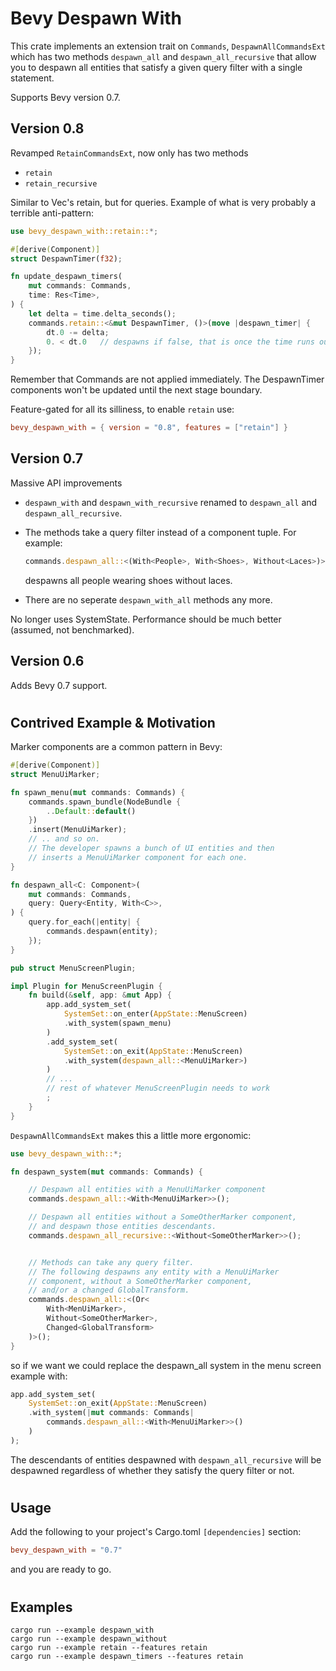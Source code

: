 # Bevy Despawn With

This crate implements an extension trait on `Commands`, `DespawnAllCommandsExt` which has two methods `despawn_all` and `despawn_all_recursive` that allow you to despawn all entities that satisfy a given query filter with a single statement.

Supports Bevy version 0.7.

## Version 0.8

Revamped `RetainCommandsExt`, now only has two methods
* `retain`
* `retain_recursive`

Similar to Vec's retain, but for queries.
Example of what is very probably a terrible anti-pattern:

```rust
use bevy_despawn_with::retain::*;

#[derive(Component)]
struct DespawnTimer(f32);

fn update_despawn_timers(
    mut commands: Commands,
    time: Res<Time>,        
) {
    let delta = time.delta_seconds();
    commands.retain::<&mut DespawnTimer, ()>(move |despawn_timer| { 
        dt.0 -= delta;
        0. < dt.0   // despawns if false, that is once the time runs out
    });
}     
```
Remember that Commands are not applied immediately. The DespawnTimer components won't be updated until the next stage boundary.

Feature-gated for all its silliness, to enable ```retain``` use:
```toml
bevy_despawn_with = { version = "0.8", features = ["retain"] }
```

## Version 0.7

Massive API improvements 
* `despawn_with` and `despawn_with_recursive` renamed to `despawn_all` and `despawn_all_recursive`.
* The methods take a query filter instead of a component tuple. For example:

    ```rust
    commands.despawn_all::<(With<People>, With<Shoes>, Without<Laces>)>();
    ```
    despawns all people wearing shoes without laces.

* There are no seperate `despawn_with_all` methods any more.

No longer uses SystemState. Performance should be much better (assumed, not benchmarked).

## Version 0.6

Adds Bevy 0.7 support.

#
## Contrived Example & Motivation

Marker components are a common pattern in Bevy:
```rust
#[derive(Component)]
struct MenuUiMarker;

fn spawn_menu(mut commands: Commands) {
    commands.spawn_bundle(NodeBundle {
        ..Default::default()
    })
    .insert(MenuUiMarker);
    // .. and so on.
    // The developer spawns a bunch of UI entities and then 
    // inserts a MenuUiMarker component for each one.
}

fn despawn_all<C: Component>(
    mut commands: Commands,
    query: Query<Entity, With<C>>,
) {
    query.for_each(|entity| {
        commands.despawn(entity);
    });
}

pub struct MenuScreenPlugin;

impl Plugin for MenuScreenPlugin {
    fn build(&self, app: &mut App) {
        app.add_system_set(
            SystemSet::on_enter(AppState::MenuScreen)
            .with_system(spawn_menu)
        )
        .add_system_set(
            SystemSet::on_exit(AppState::MenuScreen)
            .with_system(despawn_all::<MenuUiMarker>)
        )
        // ... 
        // rest of whatever MenuScreenPlugin needs to work
        ;
    }
}
```

`DespawnAllCommandsExt` makes this a little more ergonomic:

```rust
use bevy_despawn_with::*;

fn despawn_system(mut commands: Commands) {

    // Despawn all entities with a MenuUiMarker component
    commands.despawn_all::<With<MenuUiMarker>>();

    // Despawn all entities without a SomeOtherMarker component, 
    // and despawn those entities descendants.
    commands.despawn_all_recursive::<Without<SomeOtherMarker>>();


    // Methods can take any query filter.
    // The following despawns any entity with a MenuUiMarker 
    // component, without a SomeOtherMarker component, 
    // and/or a changed GlobalTransform.
    commands.despawn_all::<(Or<
        With<MenUiMarker>, 
        Without<SomeOtherMarker>, 
        Changed<GlobalTransform>
    )>();
}
```
so if we want we could replace the despawn_all system in the menu screen example with:
```rust
app.add_system_set(
    SystemSet::on_exit(AppState::MenuScreen)
    .with_system(|mut commands: Commands| 
        commands.despawn_all::<With<MenuUiMarker>>()
    )
);
```

The descendants of entities despawned with `despawn_all_recursive` 
will be despawned regardless of whether they satisfy the query filter or not.
#

## Usage

Add the following to your project's Cargo.toml `[dependencies]` section:

```toml
bevy_despawn_with = "0.7"
```
and you are ready to go.

#

## Examples

```
cargo run --example despawn_with
cargo run --example despawn_without
cargo run --example retain --features retain
cargo run --example despawn_timers --features retain
```